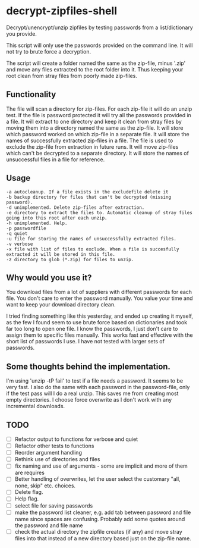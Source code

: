 # decrypt-zipfiles-shell
Decrypt/unencrypt/unzip zipfiles by testing passwords from a list/dictionary you provide.

This script will only use the passwords provided on the command line. It will not try to brute force a decryption.

The script will create a folder named the same as the zip-file, minus '.zip' and move any files extracted to the root folder into it. Thus keeping your root clean from stray files from poorly made zip-files.

## Functionality
The file will scan a directory for zip-files. For each zip-file it will do an unzip test. If the file is password protected it will try all the passwords provided in a file. It will extract to one directory and keep it clean from stray files by moving them into a directory named the same as the zip-file. It will store which password worked on which zip-file in a separate file. It will store the names of successfully extracted zip-files in a file. The file is used to exclude the zip-file from extraction in future runs. It will move zip-files which can't be decrypted to a separate directory. It will store the names of unsuccessful files in a file for reference.

## Usage
```pre
-a autocleanup. If a file exists in the excludefile delete it
-b backup directory for files that can't be decrypted (missing password).
-d unimplemented. Delete zip-files after extraction.
-e directory to extract the files to. Automatic cleanup of stray files going into this root after each unzip.
-h unimplemented. Help.
-p passwordfile
-q quiet
-u file for storing the names of unsuccessfully extracted files.
-v verbose
-x file with list of files to exclude. When a file is succesfully extracted it will be stored in this file.
-z directory to glob (*.zip) for files to unzip.
```

## Why would you use it?
You download files from a lot of suppliers with different passwords for each file. You don't care to enter the password manually. You value your time and want to keep your download directory clean.

I tried finding something like this yesterday, and ended up creating it myself, as the few I found seem to use brute force based on dictionaries and took far too long to open one file. I know the passwords, I just don't care to assign them to specific files manually. This works fast and effective with the short list of passwords I use. I have not tested with larger sets of passwords.

## Some thoughts behind the implementation.
I'm using 'unzip -tP fail' to test if a file needs a password. It seems to be very fast. I also do the same with each password in the password-file, only if the test pass will I do a real unzip. This saves me from creating most empty directories. I choose force overwrite as I don't work with any incremental downloads.

## TODO
- [ ] Refactor output to functions for verbose and quiet 
- [ ] Refactor other tests to functions
- [ ] Reorder argument handling
- [ ] Rethink use of directories and files
- [ ] fix naming and use of arguments - some are implicit and more of them are requires
- [ ] Better handling of overwrites, let the user select the customary "all, none, skip" etc. choices.
- [ ] Delete flag.
- [ ] Help flag.
- [ ] select file for saving passwords
- [ ] make the password list cleaner, e.g. add tab between password and file name since spaces are confusing. Probably add some quotes around the password and file name
- [ ] check the actual directory the zipfile creates (if any) and move stray files into that instead of a new directory based just on the zip-file name.
